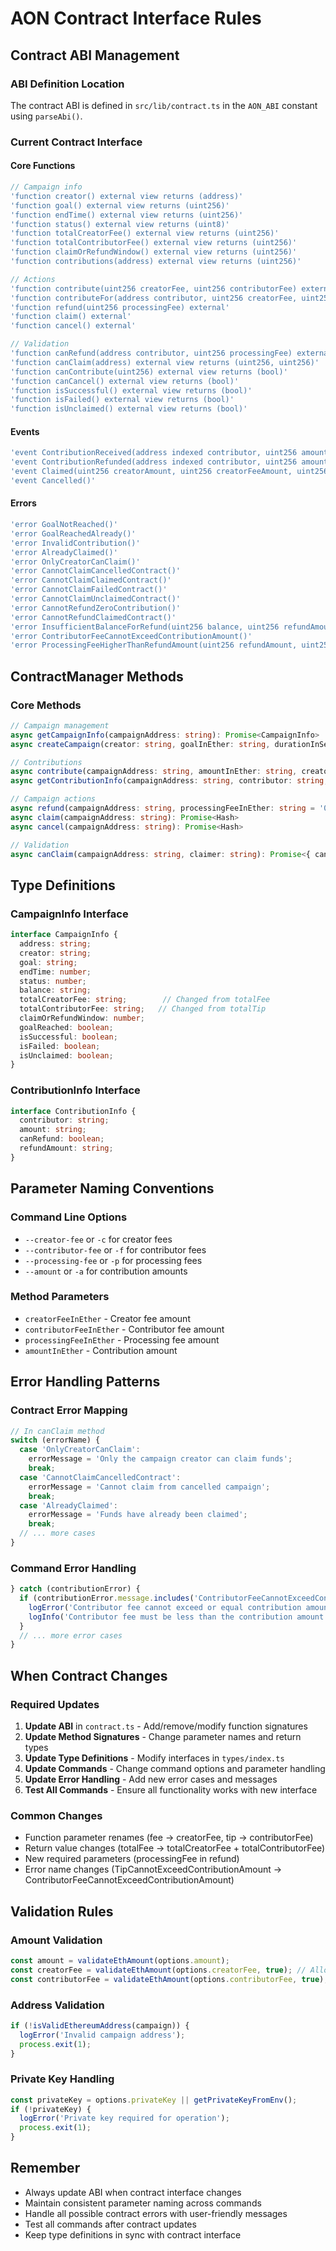 # AON Contract Interface Rules

## Contract ABI Management

### ABI Definition Location
The contract ABI is defined in `src/lib/contract.ts` in the `AON_ABI` constant using `parseAbi()`.

### Current Contract Interface

#### Core Functions
```typescript
// Campaign info
'function creator() external view returns (address)'
'function goal() external view returns (uint256)'
'function endTime() external view returns (uint256)'
'function status() external view returns (uint8)'
'function totalCreatorFee() external view returns (uint256)'
'function totalContributorFee() external view returns (uint256)'
'function claimOrRefundWindow() external view returns (uint256)'
'function contributions(address) external view returns (uint256)'

// Actions
'function contribute(uint256 creatorFee, uint256 contributorFee) external payable'
'function contributeFor(address contributor, uint256 creatorFee, uint256 contributorFee) external payable'
'function refund(uint256 processingFee) external'
'function claim() external'
'function cancel() external'

// Validation
'function canRefund(address contributor, uint256 processingFee) external view returns (uint256, uint256)'
'function canClaim(address) external view returns (uint256, uint256)'
'function canContribute(uint256) external view returns (bool)'
'function canCancel() external view returns (bool)'
'function isSuccessful() external view returns (bool)'
'function isFailed() external view returns (bool)'
'function isUnclaimed() external view returns (bool)'
```

#### Events
```typescript
'event ContributionReceived(address indexed contributor, uint256 amount)'
'event ContributionRefunded(address indexed contributor, uint256 amount)'
'event Claimed(uint256 creatorAmount, uint256 creatorFeeAmount, uint256 contributorFeeAmount)'
'event Cancelled()'
```

#### Errors
```typescript
'error GoalNotReached()'
'error GoalReachedAlready()'
'error InvalidContribution()'
'error AlreadyClaimed()'
'error OnlyCreatorCanClaim()'
'error CannotClaimCancelledContract()'
'error CannotClaimClaimedContract()'
'error CannotClaimFailedContract()'
'error CannotClaimUnclaimedContract()'
'error CannotRefundZeroContribution()'
'error CannotRefundClaimedContract()'
'error InsufficientBalanceForRefund(uint256 balance, uint256 refundAmount, uint256 goal)'
'error ContributorFeeCannotExceedContributionAmount()'
'error ProcessingFeeHigherThanRefundAmount(uint256 refundAmount, uint256 processingFee)'
```

## ContractManager Methods

### Core Methods
```typescript
// Campaign management
async getCampaignInfo(campaignAddress: string): Promise<CampaignInfo>
async createCampaign(creator: string, goalInEther: string, durationInSeconds: number, claimOrRefundWindow: number): Promise<string>

// Contributions
async contribute(campaignAddress: string, amountInEther: string, creatorFeeInEther: string = '0', contributorFeeInEther: string = '0'): Promise<Hash>
async getContributionInfo(campaignAddress: string, contributor: string, processingFeeInEther: string = '0'): Promise<ContributionInfo>

// Campaign actions
async refund(campaignAddress: string, processingFeeInEther: string = '0'): Promise<Hash>
async claim(campaignAddress: string): Promise<Hash>
async cancel(campaignAddress: string): Promise<Hash>

// Validation
async canClaim(campaignAddress: string, claimer: string): Promise<{ canClaim: boolean; creatorAmount: string; nonce: string; error?: string }>
```

## Type Definitions

### CampaignInfo Interface
```typescript
interface CampaignInfo {
  address: string;
  creator: string;
  goal: string;
  endTime: number;
  status: number;
  balance: string;
  totalCreatorFee: string;        // Changed from totalFee
  totalContributorFee: string;   // Changed from totalTip
  claimOrRefundWindow: number;
  goalReached: boolean;
  isSuccessful: boolean;
  isFailed: boolean;
  isUnclaimed: boolean;
}
```

### ContributionInfo Interface
```typescript
interface ContributionInfo {
  contributor: string;
  amount: string;
  canRefund: boolean;
  refundAmount: string;
}
```

## Parameter Naming Conventions

### Command Line Options
- `--creator-fee` or `-c` for creator fees
- `--contributor-fee` or `-f` for contributor fees  
- `--processing-fee` or `-p` for processing fees
- `--amount` or `-a` for contribution amounts

### Method Parameters
- `creatorFeeInEther` - Creator fee amount
- `contributorFeeInEther` - Contributor fee amount
- `processingFeeInEther` - Processing fee amount
- `amountInEther` - Contribution amount

## Error Handling Patterns

### Contract Error Mapping
```typescript
// In canClaim method
switch (errorName) {
  case 'OnlyCreatorCanClaim':
    errorMessage = 'Only the campaign creator can claim funds';
    break;
  case 'CannotClaimCancelledContract':
    errorMessage = 'Cannot claim from cancelled campaign';
    break;
  case 'AlreadyClaimed':
    errorMessage = 'Funds have already been claimed';
    break;
  // ... more cases
}
```

### Command Error Handling
```typescript
} catch (contributionError) {
  if (contributionError.message.includes('ContributorFeeCannotExceedContributionAmount')) {
    logError('Contributor fee cannot exceed or equal contribution amount');
    logInfo('Contributor fee must be less than the contribution amount');
  }
  // ... more error cases
}
```

## When Contract Changes

### Required Updates
1. **Update ABI** in `contract.ts` - Add/remove/modify function signatures
2. **Update Method Signatures** - Change parameter names and return types
3. **Update Type Definitions** - Modify interfaces in `types/index.ts`
4. **Update Commands** - Change command options and parameter handling
5. **Update Error Handling** - Add new error cases and messages
6. **Test All Commands** - Ensure all functionality works with new interface

### Common Changes
- Function parameter renames (fee → creatorFee, tip → contributorFee)
- Return value changes (totalFee → totalCreatorFee + totalContributorFee)
- New required parameters (processingFee in refund)
- Error name changes (TipCannotExceedContributionAmount → ContributorFeeCannotExceedContributionAmount)

## Validation Rules

### Amount Validation
```typescript
const amount = validateEthAmount(options.amount);
const creatorFee = validateEthAmount(options.creatorFee, true); // Allow zero
const contributorFee = validateEthAmount(options.contributorFee, true); // Allow zero
```

### Address Validation
```typescript
if (!isValidEthereumAddress(campaign)) {
  logError('Invalid campaign address');
  process.exit(1);
}
```

### Private Key Handling
```typescript
const privateKey = options.privateKey || getPrivateKeyFromEnv();
if (!privateKey) {
  logError('Private key required for operation');
  process.exit(1);
}
```

## Remember
- Always update ABI when contract interface changes
- Maintain consistent parameter naming across commands
- Handle all possible contract errors with user-friendly messages
- Test all commands after contract updates
- Keep type definitions in sync with contract interface
